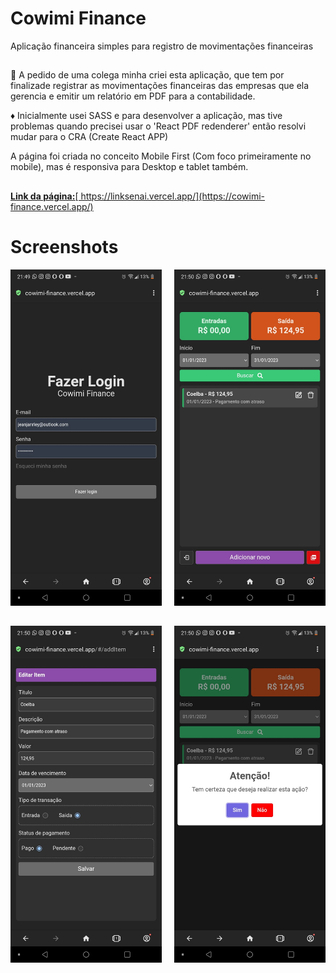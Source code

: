 <h1>Cowimi Finance</h1>
<p>Aplicação financeira simples para registro de movimentações financeiras</p>

##

<p>
🔴 A pedido de uma colega minha criei esta aplicação, que tem por finalizade registrar as movimentações financeiras das empresas que ela gerencia e emitir um relatório em PDF para a contabilidade.
</p>

<p>
♦️ Inicialmente usei SASS e para desenvolver a aplicação, mas tive problemas quando precisei usar o 'React PDF redenderer' então resolvi mudar para o CRA (Create React APP)
</p>

<p>
A página foi criada no conceito Mobile First (Com foco primeiramente no mobile), mas é responsiva para Desktop e tablet também.
</p>

##

<div>
<a href="https://cowimi-finance.vercel.app/" target="_blank"><strong>Link da página:</strong>[ https://linksenai.vercel.app/](https://cowimi-finance.vercel.app/)</a>
</div>

##

<div>
	<h1>Screenshots</h1>
	<div style="display: flex; justify-content: space-between; gap: 16px; margin-bottom: 32px">
		<img style="width: 48%" src="./public/loginPage.jpg">
		<img style="width: 48%" src="./public/homePage.jpg">
	</div>
	<div style="display: flex; justify-content: space-between; gap: 16px; margin-bottom: 32px">
		<img style="width: 48%" src="./public/addItem.jpg">
		<img style="width: 48%" src="./public/confirmButton.jpg">
	</div>
<div>